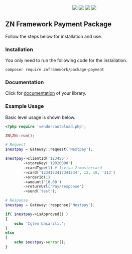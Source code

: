 
<p align="center">
<a href="https://packagist.org/packages/znframework/package-payment" rel="nofollow">
	<img src="https://img.shields.io/packagist/dt/znframework/package-payment?style=flat-square" style="max-width:100%;"></a>
<a href="//packagist.org/packages/znframework/package-payment" rel="nofollow">
	<img src="https://img.shields.io/github/v/release/znframework/package-payment?style=flat-square&color=00BFFF" style="max-width:100%;"></a>
<a href="//packagist.org/packages/znframework/package-payment" rel="nofollow">
	<img src="https://img.shields.io/github/release-date/znframework/package-payment?style=flat-square" style="max-width:100%;"></a>
<a href="//packagist.org/packages/znframework/package-payment" rel="nofollow">
	<img src="https://img.shields.io/github/license/znframework/package-payment?style=flat-square" style="max-width:100%;"></a>
</p>

<h2>ZN Framework Payment Package</h2>
<p>
Follow the steps below for installation and use.
</p>

<h3>Installation</h3>
<p>
You only need to run the following code for the installation.
</p>

```
composer require znframework/package-payment
```

<h3>Documentation</h3>
<p>
Click for <a href="https://docs.znframework.com/e-ticaret/odeme-sistemleri">documentation</a> of your library.
</p>

<h3>Example Usage</h3>
<p>
Basic level usage is shown below.
</p>

```php
<?php require 'vendor/autoload.php';

ZN\ZN::run();

# Request
$nestpay = Gateway::request('Nestpay');

$nestpay->clientId('123456')
        ->storeKey('19020000')
        ->cardType(1) # 1:visa 2:mastercard
        ->card('1234123412341234', 12, 18, '313')
        ->orderId(1)
        ->amount('10.00')
        ->returnUrl('Pay/response')
        ->send('test');
```
```php
# Response
$nestpay = Gateway::response('Nestpay');

if( $nestpay->isApproved() )
{
    echo 'İşlem başarılı.';
}
else
{
    echo $nestpay->error();
}
```
